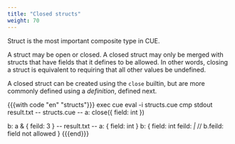 ```yaml
---
title: "Closed structs"
weight: 70
---
```


Struct is the most important composite type in CUE.

A struct may be open or closed.
A closed struct may only be merged with structs that have fields that
it defines to be allowed.
In other words, closing a struct is equivalent to requiring that all
other values be undefined.

A closed struct can be created using the `close` builtin,
but are more commonly defined using a _definition_, defined next.

{{{with code "en" "structs"}}}
exec cue eval -i structs.cue
cmp stdout result.txt
-- structs.cue --
a: close({
	field: int
})

b: a & {
	feild: 3
}
-- result.txt --
a: {
    field: int
}
b: {
    field: int
    feild: _|_ // b.feild: field not allowed
}
{{{end}}}
